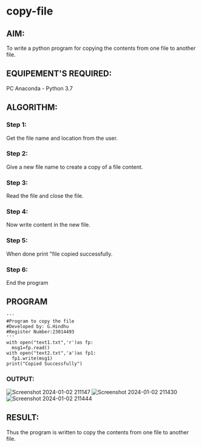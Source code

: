 # copy-file
## AIM:
To write a python program for copying the contents from one file to another file.
## EQUIPEMENT'S REQUIRED: 
PC
Anaconda - Python 3.7
## ALGORITHM: 
### Step 1:
Get the file name and location from the user.
### Step 2: 
Give a new file name to create a copy of a file content.
### Step 3: 
Read the file and close the file.
### Step 4:  
Now write content in the new file.
### Step 5: 
When done print "file copied successfully.
### Step 6: 
End the program
## PROGRAM
```
'''
#Program to copy the file
#Developed by: G.Hindhu
#Register Number:23014493
'''
with open("text1.txt",'r')as fp:
  msg1=fp.read()
with open("text2.txt",'a')as fp1:
  fp1.write(msg1)
print("Copied Successfully")
```
### OUTPUT:
![Screenshot 2024-01-02 211147](https://github.com/hindhujanaki/copy-file/assets/148514666/21ff924d-d7d2-4628-8f15-203d6eae76e1)
![Screenshot 2024-01-02 211430](https://github.com/hindhujanaki/copy-file/assets/148514666/72f02348-39c5-4935-b7da-66bcd8d90379)
![Screenshot 2024-01-02 211444](https://github.com/hindhujanaki/copy-file/assets/148514666/3e70cbb5-4fec-444b-8212-cc8c0ca083d5)

## RESULT:
Thus the program is written to copy the contents from one file to another file.
